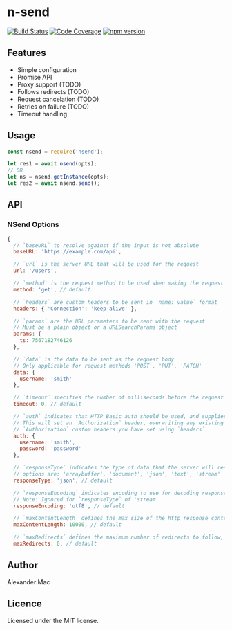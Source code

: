 # n-send

[![Build Status](https://travis-ci.org/AlexanderMac/n-send.svg?branch=master)](https://travis-ci.org/AlexanderMac/n-send)
[![Code Coverage](https://codecov.io/gh/AlexanderMac/n-send/branch/master/graph/badge.svg)](https://codecov.io/gh/AlexanderMac/n-send)
[![npm version](https://badge.fury.io/js/n-send.svg)](https://badge.fury.io/js/n-send)

## Features

- Simple configuration
- Promise API
- Proxy support (TODO)
- Follows redirects (TODO)
- Request cancelation (TODO)
- Retries on failure (TODO)
- Timeout handling

## Usage
```js
const nsend = require('nsend');

let res1 = await nsend(opts);
// OR
let ns = nsend.getInstance(opts);
let res2 = await nsend.send();
```

## API

### NSend Options

```js
{
  // `baseURL` to resolve against if the input is not absolute
  baseURL: 'https://example.com/api',

  // `url` is the server URL that will be used for the request
  url: '/users',

  // `method` is the request method to be used when making the request
  method: 'get', // default

  // `headers` are custom headers to be sent in `name: value` format
  headers: { 'Connection': 'keep-alive' },

  // `params` are the URL parameters to be sent with the request
  // Must be a plain object or a URLSearchParams object
  params: {
    ts: 7567182746126
  },

  // `data` is the data to be sent as the request body
  // Only applicable for request methods 'POST', 'PUT', 'PATCH'
  data: {
    username: 'smith'
  },

  // `timeout` specifies the number of milliseconds before the request times out
  timeout: 0, // default

  // `auth` indicates that HTTP Basic auth should be used, and supplies credentials
  // This will set an `Authorization` header, overwriting any existing
  // `Authorization` custom headers you have set using `headers`
  auth: {
    username: 'smith',
    password: 'password'
  },

  // `responseType` indicates the type of data that the server will respond with
  // options are: 'arraybuffer', 'document', 'json', 'text', 'stream'
  responseType: 'json', // default

  // `responseEncoding` indicates encoding to use for decoding responses
  // Note: Ignored for `responseType` of 'stream'
  responseEncoding: 'utf8', // default

  // `maxContentLength` defines the max size of the http response content in bytes allowed
  maxContentLength: 10000, // default

  // `maxRedirects` defines the maximum number of redirects to follow, if set to 0, no redirects will be followed
  maxRedirects: 0, // default
```

## Author
Alexander Mac

## Licence
Licensed under the MIT license.
